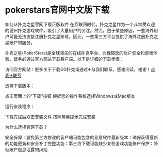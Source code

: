 # pokerstars官网中文版下载
如何从扑克之星官网下载正版软件 在互联网时代，扑克之星作为一个非常受欢迎的德州扑克游戏软件，吸引了大量用户的关注。然而，由于某些原因，一些海外用户可能无法直接注册扑克之星账号。因此，一些第三方平台提供了海外注册扑克之星账户的服务。

扑克之星(PokerStars)是全球领先的在线扑克平台，为保障您的账户安全和游戏体验，请务必通过官方网站下载客户端。以下是详细的下载步骤：

​访问官方网站​：更多关于下载GG扑克请通过✈与我们联系，感谢阅读，谢谢！[点我✈联系](http://ggpk100.com)

​选择下载版本​：

点击页面上的"下载"按钮 根据您的操作系统选择Windows或Mac版本

​运行安装程序​：

下载完成后双击安装文件 按照屏幕提示完成安装

为什么选择官网下载？

​安全保障​：避免第三方修改的客户端可能包含的恶意软件​最新版本​：确保获得最新的功能更新和安全补丁​完整功能​：第三方下载可能缺少某些游戏功能​账户保护​：降低账户信息泄露的风险
